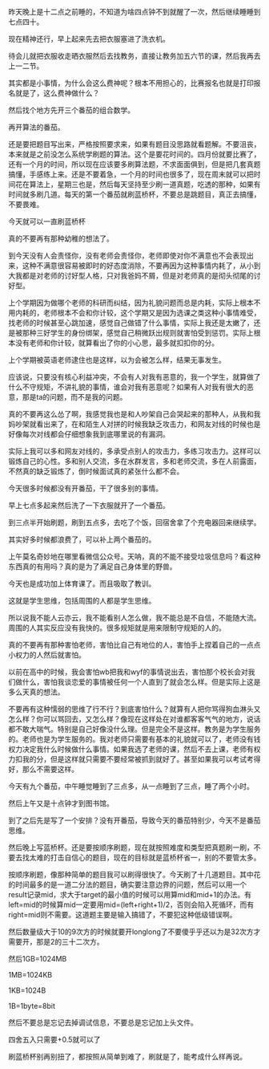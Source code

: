 昨天晚上是十二点之前睡的，不知道为啥四点钟不到就醒了一次，然后继续睡睡到七点四十。

现在精神还行，早上起来先去把衣服塞进了洗衣机。

待会儿就把衣服收走晒衣服然后去找教务，直接让教务加五六节的课，然后我再去上一二节。

其实都是小事情，为什么会这么费神呢？根本不用担心的，比赛报名也就是打印报名就是了，这么费神做什么？

然后找个地方先开三个番茄的组合数学。

再开算法的番茄。

还是要把题目写出来，严格按照要求来，如果有题目没思路就看题解。不要沮丧，本来就是之前没怎么系统学刷题的算法。这个是要花时间的。四月份就要比赛了，还有一个月的时间，所以现在应该要多刷算法题，不求面面俱到，但是把几套真题搞懂，手感练上来。还是不要着急，一个月的时间也很多了，现在周末就可以把时间花在算法上，星期三也是，然后每天坚持至少刷一道真题，吃透的那种，如果有时间就多刷几道。每天的第一个番茄就刷蓝桥杯，不要总是跳题目，真正去搞懂，不要畏难。

今天就可以一直刷蓝桥杯

真的不要再有那种幼稚的想法了。

到今天没有人会责怪你，没有老师会责怪你，老师即使对你不满意也不会表现出来，这种不满意很容易被即时的好态度消除，不要再因为这种事情内耗了，从小到大我都是对老师的讨好型人格，只对我爸妈不屑，但是对老师真的是彻头彻尾的讨好型。

上个学期因为做哪个老师的科研而纠结，因为礼貌问题而总是内耗，实际上根本不用内耗的，老师根本不会和你计较，这个学期又是因为选课之类这种小事情难受，找老师的时候甚至心跳加速，感觉自己做错了什么事情，实际上我还是太嫩了，还是被那种三好学生的身份绑架，感觉自己稍微跃出规则就害怕受到惩罚。实际上根本没有老师和你计较，就算看出了你的小心思，最多就扣扣你的分。

上个学期被英语老师逮住也是这样，以为会被怎么样，结果无事发生。

应该说，只要没有核心利益冲突，不会有人对我有恶意的，我一个学生，就算做了什么不守规矩，不讲礼貌的事情，谁会对我有恶意呢？如果有人对我有很大的恶意，那是ta的问题，而不是我的问题。

真的不要再这么怂了啊，我感觉我也是和人吵架自己会哭起来的那种人，从我和我妈吵架就看出来了，在和陌生人对拼的时候我缺乏攻击力，和网友对线的时候也是好像每次对线都会仔细想象我到底哪里说的有漏洞。

实际上我可以多和网友对线的，多承受点别人的攻击力，多练习攻击力。这样可以锻炼自己的心性。多和别人交流，多在水群发言，多和老师交流，多在人前露面，不然真的缺乏锻炼了，倒时候面试真的紧张什么都不会。



今天很多时候都没有开番茄，干了很多别的事情。

早上七点多起来然后洗了一下衣服就开了一个番茄。

到三点半开始刷题，刷到五点多，去吃了个饭，回宿舍拿了个充电器回来继续学。

其实好多时候都浪费了，可以补上两个番茄的。

上午莫名奇妙地在哪里看微信公众号。天呐，真的不能不接受垃圾信息吗？看这种东西真的有用吗？真的是为了满足自己身体里的野兽。

今天也是成功加上体育课了。而且吸取了教训。

这就是学生思维，包括周围的人都是学生思维。

所以说我不能人云亦云，我不能看别人怎么做，我不能总是不自信，不能随大流。周围的人其实反应没有我快的。很多规矩就是用来限制守规矩的人的。

真的不要再有那种害怕老师，害怕比自己有地位的人，害怕手上捏着自己的一点点小权力的人然后就害怕。

以前在高中的时候，我会害怕wb把我和wyf的事情说出去，害怕那个校长会对我们做什么，害怕我谈恋爱的事情被任何一个人直到了就会怎么样。但是实际上这是多么天真的想法。

不要再有这种懦弱的思维了行不行？到底害怕什么？就算有人把你骂得狗血淋头又怎么样？你可以骂回去，又怎么样？像现在这样处在对谁都客客气气的地方，说话都不敢大喘气。特别是自己好像没什么理。但是完全不是这样。教务是为学生服务的。老师也是为学生服务的。我对老师只需要有基本的礼貌就可以了，老师没有钱权力决定我什么时候做什么事情。如果我选了老师的课，然后不去上课，老师有权力扣我的分，但是这样就只需要不要经常被抓到就好了。甚至如果我可以考试考得好，那么不需要这样。

今天有九个番茄，中午睡觉睡到了三点多，从一点睡到了三点，睡了两个小时。

然后上午又是十点钟才到图书馆。

到了之后先是写了一个安排？没有开番茄，导致今天的番茄特别少，今天不是番茄思维。

然后晚上写蓝桥杯。还是要按顺序刷题，现在就按照难度和类型把真题刷一刷，不要去找太难的打击自信心的题目，现在的目标就是蓝桥杯省一，别的不要管太多。

按顺序刷题，像那种简单的题目我可以刷得很快了。今天刷了十几道题目。其中花的时间最多的是一道二分法的题目，确实要注意边界的问题，然后可以用一个result记录mid，求大于target的最小值的时候可以用算mid和mid+1的办法。有left=mid的时候算mid一定要用mid=(left+right+1)/2，否则会陷入死循环，而有right=mid则不需要。这道题主要是输入搞错了，不要犯这种低级错误啊。

然后数量级大于10的9次方的时候就要开longlong了不要傻乎乎还以为是32次方才需要开，那是2的三十二次方。

然后1GB=1024MB

1MB=1024KB

1KB=1024B

1B=1byte=8bit

然后不要总是忘记去掉调试信息，不要总是忘记加上头文件。

四舍五入只需要+0.5就可以了

刷蓝桥杯别再别扭了，都按照从简单到难了，刷就是了，能考成什么样再说。

